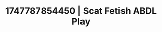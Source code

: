 ---
categories:
- Passionate kisses
- AI lover POV
- Mormon missionary
- Latina
- Softcore vibes
image: /assets/images/1747787854450.jpg
layout: post
seo:
  description: Featured content with artistic ABDL Play, Scat Fetish. HD images available.
  keywords: ABDL Play, Scat Fetish
  og_image: /assets/images/1747787854450.jpg
  schema_type: VisualArtwork
tags:
- ABDL Play
- Scat Fetish
- '#1747787854450'
title: 1747787854450 | Scat Fetish ABDL Play
---